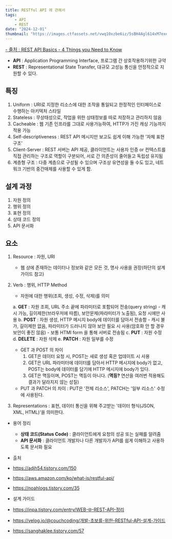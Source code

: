 ```yaml
---
title: RESTful API 에 관해서
tags:
    - API
    - REST
date: "2024-12-01"
thumbnail: "https://images.ctfassets.net/vwq10xzbe6iz/5sBH4Agl614xM7exeLsTo7/9e84dce01735f155911e611c42c9793f/rest-api.png"
---
```

<a style="font-size:0.9rem" href="https://mannhowie.com/rest-api">- 출처 : REST API Basics - 4 Things you Need to Know</a>

- **API** : Application Programming Interface, 프로그램 간 상호작용하기위한 규약
- **REST** : Representational State Transfer, 대규모 고성능 통신을 안정적으로 지원할 수 있다.

## 특징
1. Uniform : URI로 지정한 리소스에 대한 조작을 통일되고 한정적인 인터페이스로 수행하는 아키텍처 스타일
2. Stateless : 무상태성으로, 작업을 위한 상태정보를 따로 저장하고 관리하지 않음
3. Cacheable : 웹 기존 인프라를 그대로 사용가능하여, HTTP가 가진 캐싱 기능까지 적용 가능
4. Self-descriptiveness : REST API 메시지만 보고도 쉽게 이해 가능한 '자체 표현 구조'
5. Client-Server : REST 서버는 API 제공, 클라이언트는 사용자 인증 or 컨텍스트를 직접 관리하는 구조로 역할이 구분되어, 서로 간 의존성이 줄어들고 독립성 유지됨
6. 계층형 구조 : 다중 계층으로 구성될 수 있으며 구조상 유연성을 둘 수도 있고, 네트워크 기반의 중간매체를 사용할 수 있게 함.

## 설계 과정
1. 자원 정의
2. 행위 정의
3. 표현 정의
4. 상태 코드 정의
5. API 문서화

## 요소
1. Resource : 자원, URI
    - 웹 상에 존재하는 데이터나 정보와 같은 모든 것, 명사 사용을 권장(하단의 설계 가이드 참고)
2. Verb : 행위, HTTP Method
    - 자원에 대한 행위(조회, 생성, 수정, 삭제)를 의미

    a. **GET** : 자원 조회, URL 주소 끝에 파라미터로 포함되어 전송(query string)
        - 캐시 가능, 길이제한(브라우저에 따름), 보안문제(파라미터가 노출됨), 요청 시에만 사용
    b. **POST** : 자원 생성, HTTP 메시지 body에 데이터를 담아서 전송함
        - 캐시 불가, 길이제한 없음, 파라미터가 드러나지 않아 보안 필요 시 사용(암호화 안 할 경우 보안이 좋진 않음)
        - 보통 HTMl form 을 통해 서버로 전송됨
    c. **PUT** : 자원 수정
    d. **DELETE** : 자원 삭제
    e. **PATCH** : 자원 일부를 수정

    - GET 과 POST 의 차이
        1. GET은 데이터 요청 시, POST는 새로 생성 혹은 업데이트 시 사용
        2. GET은 URL 파라미터에 데이터를 담아서 HTTP 메시지에 body가 없고, POST는 body에 데이터를 담기에 HTTP 메시지에 body가 있다.
        3. GET은 멱등이며, POST는 멱등이 아니다. (**멱등?** 연산을 여러번 적용해도 결과가 달라지지 않는 성질)
    - PUT 과 PATCH 의 차이 : PUT은 '전체 리소스', PATCH는 '일부 리소스' 수정에 사용된다.
3. Representations : 표현, 데이터 통신을 위해 주고받는 '데이터 형식(JSON, XML, HTML)'을 의미한다.

- 용어 정리
    - **상태 코드(Status Code)** : 클라이언트에게 요청의 성공 또는 실패를 알려줌
    - **API 문서화** : 클라이언트 개발자나 다른 개발자가 API를 쉽게 이해하고 사용하도록 문서화 필요

- 출처
 - <https://adjh54.tistory.com/150>
 - <https://aws.amazon.com/ko/what-is/restful-api/>
 - <https://noahlogs.tistory.com/35>
- 설계 가이드
 - <https://inpa.tistory.com/entry/WEB-🌐-REST-API-정리>
 - <https://velog.io/@couchcoding/개발-초보를-위한-RESTful-API-설계-가이드>
 - <https://sanghaklee.tistory.com/57>